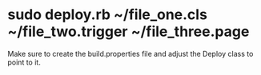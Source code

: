 # sudo deploy.rb ~/file_one.cls ~/file_two.trigger ~/file_three.page
Make sure to create the build.properties file and adjust the Deploy class to point to it.